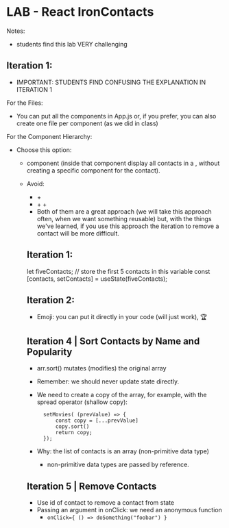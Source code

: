 

# LAB - React IronContacts


Notes: 
- students find this lab VERY challenging


## Iteration 1:


- IMPORTANT: STUDENTS FIND CONFUSING THE EXPLANATION IN ITERATION 1


For the Files:
- You can put all the components in App.js or, if you prefer, you can also create one file per component (as we did in class)


For the Component Hierarchy:
- Choose this option:
  - <App> component (inside that component display all contacts in a <table>, without creating a specific component for the contact).

- Avoid:
  - <App> + <Contact>
  - <App> + <ContactList> + <Contact>
  - Both of them are a great approach (we will take this approach often, when we want something reusable) but, with the things we've learned, if you use this approach the iteration to remove a contact will be more difficult.



## Iteration 1:

let fiveContacts; // store the first 5 contacts in this variable
const [contacts, setContacts] = useState(fiveContacts);


## Iteration 2:

- Emoji: you can put it directly in your code (will just work), 🏆


## Iteration 4 | Sort Contacts by Name and Popularity

- arr.sort() mutates (modifies) the original array
- Remember: we should never update state directly.
- We need to create a copy of the array, for example, with the spread operator (shallow copy):
  
  ```
    setMovies( (prevValue) => {
        const copy = [...prevValue]
        copy.sort()
        return copy;
    });
  ```

- Why: the list of contacts is an array (non-primitive data type)
  - non-primitive data types are passed by reference.

## Iteration 5 | Remove Contacts
- Use id of contact to remove a contact from state
- Passing an argument in onClick: we need an anonymous function
  - `onClick={ () => doSomething("foobar") }`